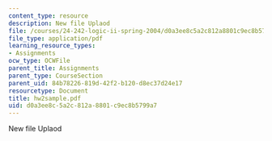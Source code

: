 ```yaml
---
content_type: resource
description: New file Uplaod
file: /courses/24-242-logic-ii-spring-2004/d0a3ee8c5a2c812a8801c9ec8b5799a7_hw2sample.pdf
file_type: application/pdf
learning_resource_types:
- Assignments
ocw_type: OCWFile
parent_title: Assignments
parent_type: CourseSection
parent_uid: 84b78226-819d-42f2-b120-d8ec37d24e17
resourcetype: Document
title: hw2sample.pdf
uid: d0a3ee8c-5a2c-812a-8801-c9ec8b5799a7
---
```

New file Uplaod

